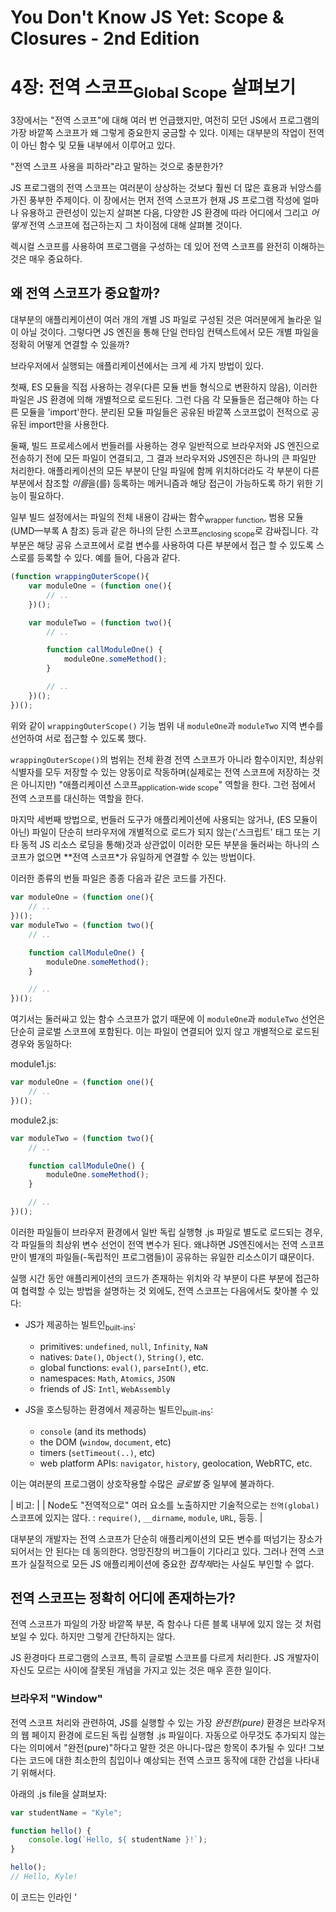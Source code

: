 # You Don't Know JS Yet: Scope & Closures - 2nd Edition
# 4장: 전역 스코프<sub>Global Scope</sub> 살펴보기

3장에서는 "전역 스코프"에 대해 여러 번 언급했지만, 여전히 모던 JS에서 프로그램의 가장 바깥쪽 스코프가 왜 그렇게 중요한지 궁금할 수 있다. 이제는 대부분의 작업이 전역이 아닌 함수 및 모듈 내부에서 이루어고 있다.

"전역 스코프 사용을 피하라"라고 말하는 것으로 충분한가?

JS 프로그램의 전역 스코프는 여러분이 상상하는 것보다 훨씬 더 많은 효용과 뉘앙스를 가진 풍부한 주제이다. 이 장에서는 먼저 전역 스코프가 현재 JS 프로그램 작성에 얼마나 유용하고 관련성이 있는지 살펴본 다음, 다양한 JS 환경에 따라 어디에서 그리고 *어떻게* 전역 스코프에 접근하는지 그 차이점에 대해 살펴볼 것이다.

렉시컬 스코프를 사용하여 프로그램을 구성하는 데 있어 전역 스코프를 완전히 이해하는 것은 매우 중요하다.

## 왜 전역 스코프가 중요할까?

대부분의 애플리케이션이 여러 개의 개별 JS 파일로 구성된 것은 여러분에게 놀라운 일이 아닐 것이다. 그렇다면 JS 엔진을 통해 단일 런타임 컨텍스트에서 모든 개별 파일을 정확히 어떻게 연결할 수 있을까?

브라우저에서 실행되는 애플리케이션에서는 크게 세 가지 방법이 있다.

첫째, ES 모듈을 직접 사용하는 경우(다른 모듈 번들 형식으로 변환하지 않음), 이러한 파일은 JS 환경에 의해 개별적으로 로드된다. 그런 다음 각 모듈들은 접근해야 하는 다른 모듈을 'import'한다. 분리된 모듈 파일들은 공유된 바깥쪽 스코프없이 전적으로 공유된 import만을 사용한다.

둘째, 빌드 프로세스에서 번들러를 사용하는 경우 일반적으로 브라우저와 JS 엔진으로 전송하기 전에 모든 파일이 연결되고, 그 결과 브라우저와 JS엔진은 하나의 큰 파일만 처리한다. 애플리케이션의 모든 부분이 단일 파일에 함께 위치하더라도 각 부분이 다른 부분에서 참조할 *이름*을(를) 등록하는 메커니즘과 해당 접근이 가능하도록 하기 위한 기능이 필요하다.

일부 빌드 설정에서는 파일의 전체 내용이 감싸는 함수<sub>wrapper function</sub>, 범용 모듈(UMD—부록 A 참조) 등과 같은 하나의 닫힌 스코프<sub>enclosing scope</sub>로 감싸집니다. 각 부분은 해당 공유 스코프에서 로컬 변수를 사용하여 다른 부분에서 접근 할 수 있도록 스스로를 등록할 수 있다. 예를 들어, 다음과 같다.

```js
(function wrappingOuterScope(){
    var moduleOne = (function one(){
        // ..
    })();

    var moduleTwo = (function two(){
        // ..

        function callModuleOne() {
            moduleOne.someMethod();
        }

        // ..
    })();
})();
```

위와 같이 `wrappingOuterScope()` 기능 범위 내 `moduleOne`과 `moduleTwo` 지역 변수를 선언하여 서로 접근할 수 있도록 했다.

`wrappingOuterScope()`의 범위는 전체 환경 전역 스코프가 아니라 함수이지만, 최상위 식별자를 모두 저장할 수 있는 양동이로 작동하며(실제로는 전역 스코프에 저장하는 것은 아니지만) "애플리케이션 스코프<sub>application-wide scope</sub>" 역할을 한다. 그런 점에서 전역 스코프를 대신하는 역할을 한다.

마지막 세번째 방법으로, 번들러 도구가 애플리케이션에 사용되는 않거나, (ES 모듈이 아닌) 파일이 단순히 브라우저에 개별적으로 로드가 되지 않는('스크립트' 태그 또는 기타 동적 JS 리소스 로딩을 통해)것과 상관없이 이러한 모든 부분을 둘러싸는 하나의 스코프가 없으면  **전역 스코프*가 유일하게 연결할 수 있는 방법이다.

이러한 종류의 번들 파일은 종종 다음과 같은 코드를 가진다.

```js
var moduleOne = (function one(){
    // ..
})();
var moduleTwo = (function two(){
    // ..

    function callModuleOne() {
        moduleOne.someMethod();
    }

    // ..
})();
```

여기서는 둘러싸고 있는 함수 스코프가 없기 때문에 이 `moduleOne`과 `moduleTwo` 선언은 단순히 글로벌 스코프에 포함된다. 이는 파일이 연결되어 있지 않고 개별적으로 로드된 경우와 동일하다:

module1.js:

```js
var moduleOne = (function one(){
    // ..
})();
```

module2.js:

```js
var moduleTwo = (function two(){
    // ..

    function callModuleOne() {
        moduleOne.someMethod();
    }

    // ..
})();
```

이러한 파일들이 브라우저 환경에서 일반 독립 실행형 .js 파일로 별도로 로드되는 경우, 각 파일들의 최상위 변수 선언이 전역 변수가 된다. 왜냐하면 JS엔진에서는 전역 스코프만이 별개의 파일들(-독립적인 프로그램들)이 공유하는 유일한 리소스이기 떄문이다.

실행 시간 동안 애플리케이션의 코드가 존재하는 위치와 각 부분이 다른 부분에 접근하여 협력할 수 있는 방법을 설명하는 것 외에도, 전역 스코프는 다음에서도 찾아볼 수 있다:


* JS가 제공하는 빌트인<sub>built-ins</sub>:

    - primitives: `undefined`, `null`, `Infinity`, `NaN`
    - natives: `Date()`, `Object()`, `String()`, etc.
    - global functions: `eval()`, `parseInt()`, etc.
    - namespaces: `Math`, `Atomics`, `JSON`
    - friends of JS: `Intl`, `WebAssembly`

* JS을 호스팅하는 환경에서 제공하는 빌트인<sub>built-ins</sub>:

    - `console` (and its methods)
    - the DOM (`window`, `document`, etc)
    - timers (`setTimeout(..)`, etc)
    - web platform APIs: `navigator`, `history`, geolocation, WebRTC, etc.

이는 여러분의 프로그램이 상호작용할 수많은 *글로벌* 중 일부에 불과하다.

| 비고: |
| Node도 "전역적으로" 여러 요소를 노출하지만 기술적으로는 `전역(global)` 스코프에 있지는 않다. : `require()`, `__dirname`, `module`, `URL`, 등등. |

대부분의 개발자는 전역 스코프가 단순히 애플리케이션의 모든 변수를 떠넘기는 장소가 되어서는 안 된다는 데 동의한다. 엉망진창의 버그들이 기다리고 있다. 그러나 전역 스코프가 실질적으로 모든 JS 애플리케이션에 중요한 *접착제*라는 사실도 부인할 수 없다.

## 전역 스코프는 정확히 어디에 존재하는가?

전역 스코프가 파일의 가장 바깥쪽 부분, 즉 함수나 다른 블록 내부에 있지 않는 것 처럼 보일 수 있다. 하지만 그렇게 간단하지는 않다.

JS 환경마다 프로그램의 스코프, 특히 글로벌 스코프를 다르게 처리한다. JS 개발자이 자신도 모르는 사이에 잘못된 개념을 가지고 있는 것은 매우 흔한 일이다.

### 브라우저 "Window" 

전역 스코프 처리와 관련하여, JS를 실행할 수 있는 가장 *완전한(pure)* 환경은 브라우저의 웹 페이지 환경에 로드된 독립 실행형 .js 파일이다. 자동으로 아무것도 추가되지 않는다는 의미에서 "완전(pure)"하다고 말한 것은 아니다-많은 항목이 추가될 수 있다! 그보다는 코드에 대한 최소한의 침입이나 예상되는 전역 스코프 동작에 대한 간섭을 나타내기 위해서다.

아래의 .js file을 살펴보자:

```js
var studentName = "Kyle";

function hello() {
    console.log(`Hello, ${ studentName }!`);
}

hello();
// Hello, Kyle!
```

이 코드는 인라인 '<script> 태그나, 마크업에 있는 스크립트 태그 '<script src=...>' 또는 동적으로 생성되는 `<script>` DOM 엘리먼트를 통해 로드될 수 있다. 이 세 가지 경우 모두에서, `studentName`과 `hello` 식별자는 전역 스코프에서 선언된다.

즉, 전역 개체(일반적으로 브라우저의 `window`)에 접근하면 거기에서 같은 이름을 가진 프로퍼티를 찾을 수 있다.

```js
var studentName = "Kyle";

function hello() {
    console.log(`Hello, ${ window.studentName }!`);
}

window.hello();
// Hello, Kyle!
```

이는 JS 스펙을 읽었을 때 예상되는 기본 동작이다. 바깥 스코프는 *전역 범위*이며 스펙에 따라 'studentName'은 전역 변수로 생성된다.

그게 바로 여기서 말하는 *완전*의 의미다. 그러나 안타깝게도 이러한 상황이 모든 JS 환경에 적용되는 것은 아니며, 그래서 JS 개발자들에게는 종종 놀라게 한다.

#### 전역을 섀도잉하는 전역

3장의 섀도잉(및 전역 언섀도잉)에 대한 내용을 떠올려보자. 하나의 변수 선언이 바깥 스코프에서 동일한 이름의 선언에 대한 접근을 재정의하고 차단할 수 있었다.

전역 변수와 동일한 이름의 전역 속성 간의 차이로 인해 발생하는 비정상적인 결과는 전역 스코프 자체 내에서 전역 개체 속성이 전역 변수에 의해 가려질 수 있다는 것이다.

```js
window.something = 42;

let something = "Kyle";

console.log(something);
// Kyle

console.log(window.something);
// 42
```

`let` 선언은 `어떤` 전역 변수를 추가하지 전역 객체 속성은 추가하지 않는다(3장 참조). 그 효과는  `어떤` 렉시컬 식별자가 `어떤` 전역 객체 속성을 섀도잉하는 것이다.

전역 객체와 전역 범위 간의 차이를 만드는 것은 확실히 좋지 않은 생각이다. 코드를 읽는 사람들은 거의 틀림없이 실수할 것이다.

전역 선언을 통해 이러한 상황을 피할 수 있는 간단한 방법은 전역에 항상 'var'를 사용하는 것이다. 블록 스코프에서는 'let'과 'conston'을 사용해라(6장의 "블록 스코프 지정" 참조).

#### DOM 전역

브라우저가 호스팅하는 JS 환경은 가장 *완전*한 전역 스코프 동작들을 가진다고 말했다. 그러나 완벽하게 *완전*한 것은 아니다.

브라우저 기반 JS  애플리케이션에서 발생할 수 있는 한 가지 놀라운 동작: 'id' 속성을 가진 DOM 요소는 이를 참조하는 전역 변수를 자동으로 생성한다.

아래 마크업을 살펴보자:    

```text
<ul id="my-todo-list">
   <li id="first">Write a book</li>
   ..
</ul>
```

그리고 그 페이지의 JS는 다음을 포함한다:    

```js
first;
// <li id="first">..</li>

window["my-todo-list"];
// <ul id="my-todo-list">..</ul>
```

`id` 값이 유효한 렉시컬 이름(`first`와 같이)이면 렉시컬 변수가 생성햔다. 그렇지 않은 경우 전역 개체를 통해서만 전역에 전근할할 수 있다(`window[..]`).    

모든 `id`가 포함된 DOM 요소를 전역 변수로 자동 등록하는 것은 오래된 브라우저 레거시에며, 그럼에도 불구하고 많은 오래된 사이트들이 여전히 이 요소에 의존하고 있기 때문에 유지되어야 한다. 이러한 전역 변수가 생성되어있더라도 절대 사용하지 않는 것이 좋다.    

#### (Window) Name 안에는 무엇이 있나?

브라우저 기반 JS의 또 다른 전역 특이성:

```js
var name = 42;

console.log(name, typeof name);
// "42" string
```

`window.name`은 브라우저 컨텍스트에서 미리 정의된 "전역"이며 전역 객체의 속성이기 때문에 일반적인 전역 변수처럼 보인다.(그러나 "일반"이 아니다).
    
선언에 'var'를 사용했는데, 사전 정의된 `name` 전역 속성을 ** 가리지 ** 않는다. 즉, 'var' 선언은 무시된다. 해당 이름의 전역 스코프 객체 속성이 이미 있기 때문이다. 앞서 논의했듯이 `let name`을 사용했다면 `window.name`에 별도의 전역 `name` 변수로 객체 속성을 가렸을 것이다.

그런데 정말 놀라운 동작은 `42`라는 숫자를 `name`(따라서 `window.name`)에 붙였음에도 불구하고 그 값을 회수하면 `"42"`라는 문자열이 붙는다는 것이다. 이는 `window` 객체에 미리 정의된 getter/setter가 그 값을 string으로 만들기 때문이다. 으악!    
    
DOM 엘리먼트 ID 및 `window.name`과 같은 일부 드문 경우를 제외하고, 브라우저 페이지에서 독립 실행형 파일로 실행되는 JS는 가장 *와전한* 전역 스코프 동작을 수행한다.    

### 웹 워커

웹 워커는 기본 JS 프로그램을 실행하는 스레드와 완전히 다른 스레드(운영 체제 기준)에서 JS 파일을 실행할 수 있는 브라우저-JS 동작 위에 있는 웹 플랫폼 익스텐선이다.    

이러한 웹 워커 프로그램은 별도의 스레드에서 실행되기 때문에 애플리케이션의 메인 스레드와의 통신에서 제한되어 경합 조건 및 기타 문제를 방지/제한한다. 예를 들어 웹 워커 코드는 DOM에 대한 접근 권한이 없다. 그러나 `navigator`와 같이 일부 웹 API는 워커가 사용할 수 있다.    

웹 워커는 완전히 별개의 프로그램으로 취급되기 때문에 메인 JS 프로그램과 전역 스코프를 공유하지 않는다. 그러나 브라우저의 JS 엔진에서 여전히 코드가 실행 중이므로 전역 스코프 동작에 대해 유사한 *완전함*을 기대할 수 있다. DOM 접근이 없기 때문에 전역 스코프에 대한 `window` 별칭이 없다.    

웹 워커에서 전역 객체 참조는 일반적으로 'self'를 사용하여 이루어진다:  

```js
var studentName = "Kyle";
let studentID = 42;

function hello() {
    console.log(`Hello, ${ self.studentName }!`);
}

self.hello();
// Hello, Kyle!

self.studentID;
// undefined
```

주요 JS 프로그램과 마찬가지로 'var' 및 'function' 선언은 글로벌 객체(일명 `self`)에 미러링된 속성을 생성한다. 다른 선언들(`let`, etc)은 그렇게 하지 못한다.   

여기서 확인한 전역 스코프 동작은 JS 프로그램을 실행할 때 만큼 *완전*하다: 문제를 해결할 DOM이 없기 때문에 더 **할 수 있다.

### 개발자 도구 Console/REPL    

1장에서 개발자 도구가 완전히 종속된 JS 환경을 만들지 않는다는 점을 기억해라. 이들은 JS 코드를 처리하지만, 또한 UX 인터렉션이 개발자에게 가장 친숙하도록(일명 개발자 경험 또는 DX)하는 것을 지향한다.    

경우에 따라 전체 JS 프로그램을 처리하는 데 필요한 일반적인 엄격한 단계보다 짧은 JS 스니펫으로 입력할 때 DX를 선호하면 프로그램과 도구 간에 코드 동작에서 관찰 가능한 차이가 발생한다. 예를 들어, 개발 도구에 코드를 입력할 때 JS 프로그램에 적용되는 특정 오류 조건이 완화되어 표시되지 않을 수 있다.    

위에서 말한 스코프와 관련하여 관찰할 수 있는 동작의 차이는 다음과 같다.    

* 전역 스코프의 동작    

* 호이스팅 (5장 참고)

* 가장 바깥 스코프에서 사용될 때 Block-scoping 선언 (`let` / `const`, 6장 참고)

console/REPL을 사용할 때 가장 바깥쪽 스코프의 입력문이 실제 전역 스코프위에서 처리되고 있는 것처럼 보일 수 있지만, 이는 정확하지는 않다. 이러한 툴은 일반적으로 엄격한 준수가 아닌 에뮬레이션의 전역 스코프 위치를 어느 정도 에뮬레이션합니다. 이러한 툴 환경은 개발자 편의성을 우선시하며, 이는 (스코프에 대한 현재 논의와 같이) 관찰된 동작이 JS 스펙에서 벗어날 수 있음을 의미한다.    

단점은 개발자 도구는 다양한 개발자 활동에 편리하고 유용하도록 최적화되었지만 실제 JS 프로그램 컨텍스트의 명시적이고 미묘한 동작을 확인하기에 ** 적합한 환경은 아니라는 점이다.    

### ES Modules (ESM)

ES6는 모듈 패턴에 대한 first-class 지원을 도입했다(8장에서 다룬다). ESM 사용의 가장 분명한 영향 중 하나는 파일에서 관측 가능한 최상위 스코프의 동작을 변경하는 방법이다.    

이전 버전의 이 코드 스니펫을 기억해봐라(`export` 키워드를 사용하여 ESM 형식으로 조정할 예정이다):    

```js
var studentName = "Kyle";

function hello() {
    console.log(`Hello, ${ studentName }!`);
}

hello();
// Hello, Kyle!

export hello;
```

ES 모듈로 로드된 파일에 해당 코드가 있으면 그대로 실행. 그러나 전체적인 적용 관점에서 관측 가능한 효과는 다를 것다.
    
(모듈) 파일의 최상위 수준에서 선언되더라도 가장 바깥쪽의 명백한 스코프의 `studentName`과 `hello`는 전역 스코프가 아니다. 대신 모듈 와이드<sub>module-wid</sub>의 또는 "module-global"이다.    

그러나 모듈에는 선언이 비모듈 JS 파일의 최상위 수준에 나타나는 것처럼 이러한 최상위 선언을 속성으로 추가할 내포된 "모듈 와이드 스코프 개체"가 없습니다. 전역 변수가 존재하거나 이러한 프로그램에 접근 할 수 없다는 뜻은 아니다. 단지 모듈의 최상위 범위에서 변수를 선언한다고 전역 변수가 *생성*되는 것은 아니다.    

모듈의 최상위 스코프는 전역 스코프에서 내려온 것으로, 모듈의 전체 내용이 함수에 싸여 있는 것처럼 보인다. 따라서 전역 스코프에 존재하는 모든 변수(전역 객체에 있든 없든)는 모듈의 범위 내에서 렉시컬 식별자로 사용할 수 있다.    

ESM은 현재 모듈이 작동하는 데 필요한 모든 모듈을 가져올 수 있는 글로벌 범위에 대한 의존도를 최소화할 것을 권장한다. 따라서 전역 스코프 또는 전역  개체의 사용 빈도가 낮아진다.    

그러나 앞에서 언급한 바와 같이 대다수의 JS와 웹 전역은 여전히 전역 스코프에서 계속 액세스할 수 있다.    

### Node

One aspect of Node that often catches JS developers off-guard is that Node treats every single .js file that it loads, including the main one you start the Node process with, as a *module* (ES module or CommonJS module, see Chapter 8). The practical effect is that the top level of your Node programs **is never actually the global scope**, the way it is when loading a non-module file in the browser.

As of time of this writing, Node has recently added support for ES modules. But additionally, Node has from its beginning supported a module format referred to as "CommonJS", which looks like this:

```js
var studentName = "Kyle";

function hello() {
    console.log(`Hello, ${ studentName }!`);
}

hello();
// Hello, Kyle!

module.exports.hello = hello;
```

Before processing, Node effectively wraps such code in a function, so that the `var` and `function` declarations are contained in that wrapping function's scope, **not** treated as global variables.

Envision the preceding code as being seen by Node as this (illustrative, not actual):

```js
function Module(module,require,__dirname,...) {
    var studentName = "Kyle";

    function hello() {
        console.log(`Hello, ${ studentName }!`);
    }

    hello();
    // Hello, Kyle!

    module.exports.hello = hello;
}
```

Node then essentially invokes the added `Module(..)` function to run your module. You can clearly see here why `studentName` and `hello` identifiers are not global, but rather declared in the module scope.

As noted earlier, Node defines a number of "globals" like `require()`, but they're not actually identifiers in the global scope (nor properties of the global object). They're injected in the scope of every module, essentially a bit like the parameters listed in the `Module(..)` function declaration.

So how do you define actual global variables in Node? The only way to do so is to add properties to another of Node's automatically provided "globals," which is ironically called `global`. `global` is a reference to the real global scope object, somewhat like using `window` in a browser JS environment.

Consider:

```js
global.studentName = "Kyle";

function hello() {
    console.log(`Hello, ${ studentName }!`);
}

hello();
// Hello, Kyle!

module.exports.hello = hello;
```

Here we add `studentName` as a property on the `global` object, and then in the `console.log(..)` statement we're able to access `studentName` as a normal global variable.

Remember, the identifier `global` is not defined by JS; it's specifically defined by Node.

## Global This

Reviewing the JS environments we've looked at so far, a program may or may not:

* Declare a global variable in the top-level scope with `var` or `function` declarations—or `let`, `const`, and `class`.

* Also add global variables declarations as properties of the global scope object if `var` or `function` are used for the declaration.

* Refer to the global scope object (for adding or retrieving global variables, as properties) with `window`, `self`, or `global`.

I think it's fair to say that global scope access and behavior is more complicated than most developers assume, as the preceding sections have illustrated. But the complexity is never more obvious than in trying to nail down a universally applicable reference to the global scope object.

Yet another "trick" for obtaining a reference to the global scope object looks like:

```js
const theGlobalScopeObject =
    (new Function("return this"))();
```

| NOTE: |
| :--- |
| A function can be dynamically constructed from code stored in a string value with the `Function()` constructor, similar to `eval(..)` (see "Cheating: Runtime Scope Modifications" in Chapter 1). Such a function will automatically be run in non-strict-mode (for legacy reasons) when invoked with the normal `()` function invocation as shown; its `this` will point at the global object. See the third book in the series, *Objects & Classes*, for more information on determining `this` bindings. |

So, we have `window`, `self`, `global`, and this ugly `new Function(..)` trick. That's a lot of different ways to try to get at this global object. Each has its pros and cons.

Why not introduce yet another!?!?

As of ES2020, JS has finally defined a standardized reference to the global scope object, called `globalThis`. So, subject to the recency of the JS engines your code runs in, you can use `globalThis` in place of any of those other approaches.

We could even attempt to define a cross-environment polyfill that's safer across pre-`globalThis` JS environments, such as:

```js
const theGlobalScopeObject =
    (typeof globalThis != "undefined") ? globalThis :
    (typeof global != "undefined") ? global :
    (typeof window != "undefined") ? window :
    (typeof self != "undefined") ? self :
    (new Function("return this"))();
```

Phew! That's certainly not ideal, but it works if you find yourself needing a reliable global scope reference.

(The proposed name `globalThis` was fairly controversial while the feature was being added to JS. Specifically, I and many others felt the "this" reference in its name was misleading, since the reason you reference this object is to access to the global scope, never to access some sort of global/default `this` binding. There were many other names considered, but for a variety of reasons ruled out. Unfortunately, the name chosen ended up as a last resort. If you plan to interact with the global scope object in your programs, to reduce confusion, I strongly recommend choosing a better name, such as (the laughably long but accurate!) `theGlobalScopeObject` used here.)

## Globally Aware

The global scope is present and relevant in every JS program, even though modern patterns for organizing code into modules de-emphasizes much of the reliance on storing identifiers in that namespace.

Still, as our code proliferates more and more beyond the confines of the browser, it's especially important we have a solid grasp on the differences in how the global scope (and global scope object!) behave across different JS environments.

With the big picture of global scope now sharper in focus, the next chapter again descends into the deeper details of lexical scope, examining how and when variables can be used.
